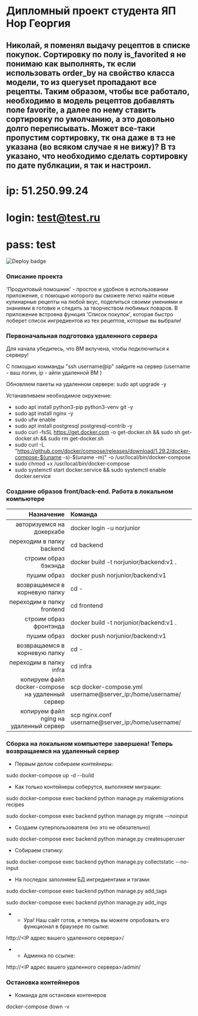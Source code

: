 # Дипломный проект студента ЯП Нор Георгия

## Николай, я поменял выдачу рецептов в списке покупок. Сортировку по полу is_favorited я не понимаю как выполнять, тк если использовать order_by на свойство класса модели, то из queryset пропадают все рецепты. Таким образом, чтобы все работало, необходимо в модель рецептов добавлять поле favorite, а далее по нему ставить сортировку по умолчанию, а это довольно долго переписывать. Может все-таки пропустим сортировку, тк она даже в тз не указана (во всяком случае я не вижу)? В тз указано, что необходимо сделать сортировку по дате публкации, я так и настроил.

# ip: 51.250.99.24
# login: test@test.ru
# pass: test

![Deploy badge](https://github.com/Junior-George/foodgram-project-react/actions/workflows/main.yml/badge.svg)

### Описание проекта

'Продуктовый помошник' - простое и удобное в использовании приложение, с помощью которого вы сможете легко найти новые кулинарные рецепты на любой вкус, поделиться своими умениями и знаниями в готовке и следить за творчеством любимых поваров. В приложение встроена функция 'Список покупок', которая быстро лоберет список ингредиентов из тех рецептов, которые вы выбрали!


### Первоначальная подготовка удаленного сервера

Для начала убедитесь, что ВМ вклучена, чтобы подключиться к серверу!

С помощью комманды "ssh username@ip" зайдите на сервер (username - ваш логин, ip - айпи удаленной ВМ )

Обновляем пакеты на удаленном сервере: sudo apt upgrade -y

Устанавливаем необходимое окружение: 

* sudo apt install python3-pip python3-venv git -y
* sudo apt install nginx -y
* sudo ufw enable
* sudo apt install postgresql postgresql-contrib -y
* sudo curl -fsSL https://get.docker.com -o get-docker.sh && sudo sh get-docker.sh && sudo rm get-docker.sh
* sudo curl -L "https://github.com/docker/compose/releases/download/1.29.2/docker-compose-$(uname -s)-$(uname -m)" -o /usr/local/bin/docker-compose
* sudo chmod +x /usr/local/bin/docker-compose
* sudo systemctl start docker.service && sudo systemctl enable docker.service


### Создание образов front/back-end. Работа в локальном компьютере

|Назначение|Команда|
|--------:|:----------|
| авторизуемся на докерхабе | docker login -u norjunior |
| переходим в папку backend | cd backend |
| строим образ бэкэнда | docker build -t norjunior/backend:v1 . |
| пушим образ | docker push norjunior/backend:v1 |
| возвращаемся в корневую папку | cd - |
| переходим в папку frontend | cd frontend |
| строим образ фронтэнда | docker build -t norjunior/backend:v1 . |
| пушим образ | docker push norjunior/backend:v1 |
| возвращаемся в корневую папку | cd - |
| переходим в папку infra | cd infra |
| копируем файл docker-compose на удаленный сервер | scp docker-compose.yml username@server_ip:/home/username/ |
| копируем файл nging на удаленный сервер | scp nginx.conf username@server_ip:/home/username/ |



### Сборка на локальном компьютере завершена! Теперь возвращаемся на удаленный сервер

* Первым делом собираем контейнеры:

sudo docker-compose up -d --build

* Как только контейнеры соберутся, выполняем миграции:

sudo docker-compose exec backend python manage.py makemigrations recipes

sudo docker-compose exec backend python manage.py migrate --noinput

* Создаем суперпользователя (но это не обязательно)

sudo docker-compose exec backend python manage.py createsuperuser

* Собираем статику:

sudo docker-compose exec backend python manage.py collectstatic --no-input

* На последок заполняем БД ингредиентами и тэгами:

sudo docker-compose exec backend python manage.py add_tags

sudo docker-compose exec backend python manage.py add_ings


* * Ура! Наш сайт готов, и теперь вы можете опробовать его функционал в браузере по сылке:

http://<IP адрес вашего удаленного сервера>/

* * Админка по ссылке:

 http://<IP адрес вашего удаленного сервера>/admin/

### Остановка контейнеров

* Команда для остановки контенеров

docker-compose down -v
